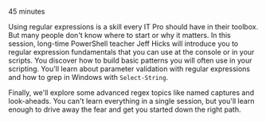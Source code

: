 45 minutes

Using regular expressions is a skill every IT Pro should have in their toolbox. But many people don't know where to start or why it matters. In this session, long-time PowerShell teacher Jeff Hicks will introduce you to regular expression fundamentals that you can use at the console or in your scripts. You discover how to build basic patterns you will often use in your scripting. You'll learn about parameter validation with regular expressions and how to grep in Windows with `Select-String`.

Finally, we'll explore some advanced regex topics like named captures and look-aheads. You can't learn everything in a single session, but you'll learn enough to drive away the fear and get you started down the right path.